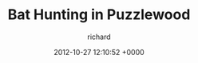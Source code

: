 ---
blog: richard
date: 2012-10-27 12:10:52 +0000
title: "Bat Hunting in Puzzlewood"
author: richard
permalink: /photography/instagram/bat-hunting-in-puzzlewood/
---